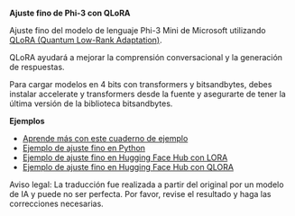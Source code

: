 **Ajuste fino de Phi-3 con QLoRA**

Ajuste fino del modelo de lenguaje Phi-3 Mini de Microsoft utilizando [QLoRA (Quantum Low-Rank Adaptation)](https://github.com/artidoro/qlora).

QLoRA ayudará a mejorar la comprensión conversacional y la generación de respuestas.

Para cargar modelos en 4 bits con transformers y bitsandbytes, debes instalar accelerate y transformers desde la fuente y asegurarte de tener la última versión de la biblioteca bitsandbytes.

**Ejemplos**
- [Aprende más con este cuaderno de ejemplo](../../../../code/04.Finetuning/Phi_3_Inference_Finetuning.ipynb)
- [Ejemplo de ajuste fino en Python](../../../../code/04.Finetuning/FineTrainingScript.py)
- [Ejemplo de ajuste fino en Hugging Face Hub con LORA](../../../../code/04.Finetuning/Phi-3-finetune-lora-python.ipynb)
- [Ejemplo de ajuste fino en Hugging Face Hub con QLORA](../../../../code/04.Finetuning/Phi-3-finetune-qlora-python.ipynb)

Aviso legal: La traducción fue realizada a partir del original por un modelo de IA y puede no ser perfecta. 
Por favor, revise el resultado y haga las correcciones necesarias.